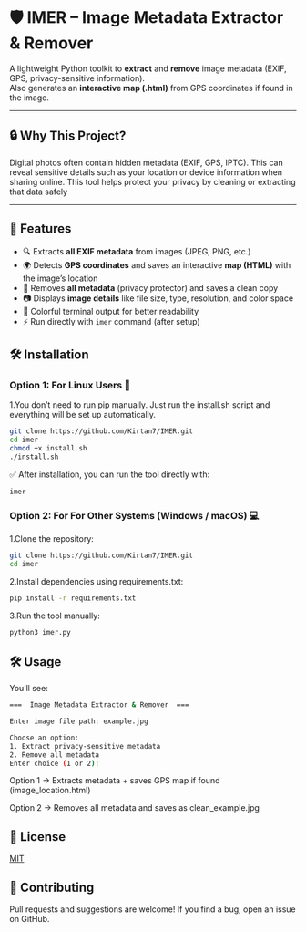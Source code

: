 # 🛡️ IMER – Image Metadata Extractor & Remover
A lightweight Python toolkit to **extract** and **remove** image metadata (EXIF, GPS, privacy-sensitive information).  
Also generates an **interactive map (.html)** from GPS coordinates if found in the image.

---
## 🔒 Why This Project?

Digital photos often contain hidden metadata (EXIF, GPS, IPTC).
This can reveal sensitive details such as your location or device information when sharing online.
This tool helps protect your privacy by cleaning or extracting that data safely

---
## 🚀 Features  
- 🔍 Extracts **all EXIF metadata** from images (JPEG, PNG, etc.)
- 🌍 Detects **GPS coordinates** and saves an interactive **map (HTML)** with the image’s location
- 🧹 Removes **all metadata** (privacy protector) and saves a clean copy
- 📷 Displays **image details** like file size, type, resolution, and color space
- 🎨 Colorful terminal output for better readability  
- ⚡ Run directly with `imer` command (after setup)  




## 🛠️ Installation  

### Option 1: For **Linux Users** 🐧


1.You don’t need to run pip manually. Just run the install.sh script and everything will be set up automatically.
```bash
git clone https://github.com/Kirtan7/IMER.git
cd imer
chmod +x install.sh
./install.sh
```
✅ After installation, you can run the tool directly with:
```bash
imer
```
### Option 2: For **For Other Systems (Windows / macOS) 💻**
1.Clone the repository:
```bash
git clone https://github.com/Kirtan7/IMER.git
cd imer
```
2.Install dependencies using requirements.txt:

```bash
pip install -r requirements.txt
```
3.Run the tool manually:
```bash
python3 imer.py
```

## 🛠️ Usage

You’ll see:

```bash
===  Image Metadata Extractor & Remover  ===

Enter image file path: example.jpg

Choose an option:
1. Extract privacy-sensitive metadata
2. Remove all metadata
Enter choice (1 or 2):

```
Option 1 → Extracts metadata + saves GPS map if found (image_location.html)

Option 2 → Removes all metadata and saves as clean_example.jpg






## 📜 License

[MIT](https://github.com/Kirtan7/IMER/blob/main/LICENSE)

## 🤝 Contributing

Pull requests and suggestions are welcome!
If you find a bug, open an issue on GitHub.




